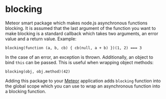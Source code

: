 blocking
========

Meteor smart package which makes node.js asynchronous functions blocking. It is assumed that the last argument of the
function you want to make blocking is a standard callback which takes two arguments, an error value and a return value.
Example:

    blocking(function (a, b, cb) { cb(null, a + b) })(1, 2) === 3

In the case of an error, an exception is thrown. Additionally, an object to bind `this` can be passed. This is useful when
wrapping object methods:

    blocking(obj, obj.method)(42)

Adding this package to your [Meteor](http://www.meteor.com/) application adds `blocking` function into the global scope
which you can use to wrap an asynchronous function into a blocking function.
